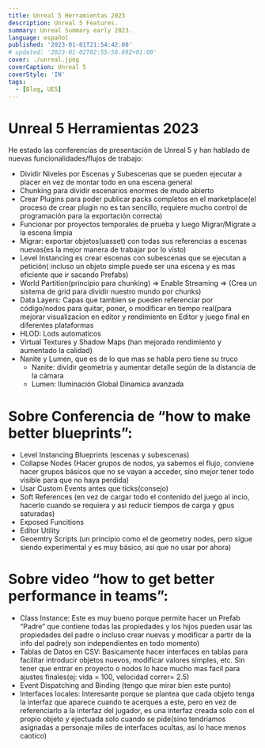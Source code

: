 ```yaml
---
title: Unreal 5 Herramientas 2023
description: Unreal 5 Features.
summary: Unreal Summary early 2023.
language: español
published: '2023-01-01T21:54:42.00'
# updated: '2023-01-02T02:55:58.69Z+01:00'
cover: ./unreal.jpeg
coverCaption: Unreal 5
coverStyle: 'IN'
tags:
  - [Blog, UE5]
---
```


<script lang="ts">
  import Youtube from '$lib/components/youtube.svelte'
</script>

# Unreal 5 Herramientas 2023
<!-- 
Created by: str3Dlok
Created by 1: str3Dlok
Fecha Publicación: 01/01/2023
coverCaption: ⬆️ Hero image & info y link
description: comparacion Unity Unreal
status: ☑️ Done
summary: Unreal Summary early 2023
tags: Blog, UE5
title: Unreal 5 Features -->

<!-- ![1366_2000 (1).jpeg](Unreal%205%20Herramientas%202023%2064acbc155e1e4815ab41be3efbde8030/1366_2000_(1).jpeg) -->

He estado las conferencias de presentación de Unreal 5 y han hablado de nuevas funcionalidades/flujos de trabajo:

- Dividir Niveles por Escenas y Subescenas que se pueden ejecutar a placer en vez de montar todo en una escena general
- Chunking para dividir escenarios enormes de mudo abierto
- Crear Plugins para poder publicar packs completos en el marketplace(el proceso de crear plugin no es tan sencillo, requiere mucho control de programación para la exportación correcta)
- Funcionar por proyectos temporales de prueba y luego Migrar/Migrate a la escena limpia
- Migrar: exportar objetos(uasset) con todas sus referencias a escenas nuevas(es la mejor manera de trabajar por lo visto)
- Level Instancing es crear escenas con subescenas que se ejecutan a petición( incluso un objeto simple puede ser una escena y es mas eficiente que ir sacando Prefabs)
- World Partition(principio para chunking) ⇒ Enable Streaming ⇒ (Crea un sistema de grid para dividir nuestro mundo por chunks)
- Data Layers: Capas que tambien se pueden referenciar por código/nodos para quitar, poner, o modificar en tiempo real(para mejorar visualizacion en editor y rendimiento en Editor y juego final en diferentes plataformas
- HLOD: Lods automaticos
- Virtual Textures y Shadow Maps (han mejorado rendimiento y aumentado la calidad)
- Nanite y Lumen, que es de lo que mas se habla pero tiene su truco
    - Nanite: dividir geometria y aumentar detalle según de la distancia de la cámara
    - Lumen: Iluminación Global Dinamica avanzada

# Sobre Conferencia de “how to make better blueprints”:

<Youtube id="mW0IlgjF-iw" />

- Level Instancing Blueprints (escenas y subescenas)
- Collapse Nodes (Hacer grupos de nodos, ya sabemos el flujo, conviene hacer grupos básicos que no se vayan a acceder, sino mejor tener todo visible para que no haya perdida)
- Usar Custom Events antes que ticks(consejo)
- Soft References (en vez de cargar todo el contenido del juego al incio, hacerlo cuando se requiera y asi reducir tiempos de carga y gpus saturadas)
- Exposed Funcitions
- Editor Utility
- Geoemtry Scripts (un principio como el de geometry nodes, pero sigue siendo experimental y es muy básico, asi que no usar por ahora)

# Sobre video “how to get better performance in teams”:

<Youtube id="GuIav71867E" />

- Class Instance: Este es muy bueno porque permite hacer un Prefab “Padre” que contiene todas las propiedades y los hijos pueden usar las propiedades del padre o incluso crear nuevas y modificar a partir de la info del padre(y son independientes en todo momento)
- Tablas de Datos en CSV: Basicamente hacer interfaces en tablas para facilitar introducir objetos nuevos, modificar valores simples, etc. Sin tener que entrar en proyecto o nodos lo hace mucho mas facil para ajustes finales(ej: vida = 100, velocidad correr= 2.5)
- Event Dispatching and Binding (tengo que mirar bien este punto)
- Interfaces locales: Interesante porque se plantea que cada objeto tenga la interfaz que aparece cuando te acerques a este, pero en vez de referenciarlo a la interfaz del jugador, es una interfaz creada solo con el propio objeto y ejectuada solo cuando se pide(sino tendríamos asignadas a personaje miles de interfaces ocultas, así lo hace menos caotico)
